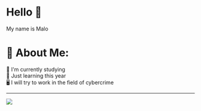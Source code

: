 # **Hello** 👋
My name is Malo

# 💫 About Me:
📕 I'm currently studying<br>🔎 Just learning this year <br>🖥️ I will try to work in the field of cybercrime


---
[![](https://visitcount.itsvg.in/api?id=mal0andre&icon=0&color=0)](https://visitcount.itsvg.in)
